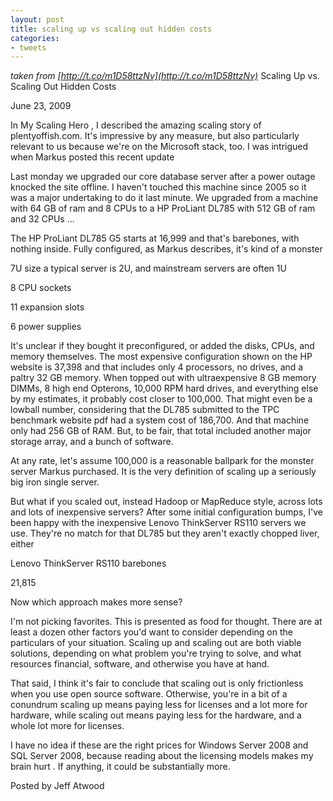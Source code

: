 ```yaml
---
layout: post
title: scaling up vs scaling out hidden costs
categories:
- tweets
---
```

*taken from [http://t.co/m1D58ttzNv](http://t.co/m1D58ttzNv)*
Scaling Up vs. Scaling Out Hidden Costs

June 23, 2009

In My Scaling Hero , I described the amazing scaling story of plentyoffish.com. It's impressive by any measure, but also particularly relevant to us because we're on the Microsoft stack, too. I was intrigued when Markus posted this recent update 

Last monday we upgraded our core database server after a power outage knocked the site offline. I haven't touched this machine since 2005 so it was a major undertaking to do it last minute. We upgraded from a machine with 64 GB of ram and 8 CPUs to a HP ProLiant DL785 with 512 GB of ram and 32 CPUs ...

The HP ProLiant DL785 G5 starts at 16,999  and that's barebones, with nothing inside. Fully configured, as Markus describes, it's kind of a monster 

7U size a typical server is 2U, and mainstream servers are often 1U

8 CPU sockets

11 expansion slots

6 power supplies

It's unclear if they bought it preconfigured, or added the disks, CPUs, and memory themselves. The most expensive configuration shown on the HP website is 37,398 and that includes only 4 processors, no drives, and a paltry 32 GB memory. When topped out with ultraexpensive 8 GB memory DIMMs, 8 high end Opterons, 10,000 RPM hard drives, and everything else  by my estimates, it probably cost closer to 100,000. That might even be a lowball number, considering that the DL785 submitted to the TPC benchmark website pdf had a system cost of 186,700. And that machine only had 256 GB of RAM. But, to be fair, that total included another major storage array, and a bunch of software.

At any rate, let's assume 100,000 is a reasonable ballpark for the monster server Markus purchased. It is the very definition of scaling up  a seriously big iron single server.

But what if you scaled out, instead  Hadoop or MapReduce style, across lots and lots of inexpensive servers? After some initial configuration bumps, I've been happy with the inexpensive Lenovo ThinkServer RS110 servers we use. They're no match for that DL785  but they aren't exactly chopped liver, either

Lenovo ThinkServer RS110 barebones

21,815

Now which approach makes more sense?

I'm not picking favorites. This is presented as food for thought. There are at least a dozen other factors you'd want to consider depending on the particulars of your situation. Scaling up and scaling out are both viable solutions, depending on what problem you're trying to solve, and what resources financial, software, and otherwise you have at hand.

That said, I think it's fair to conclude that scaling out is only frictionless when you use open source software. Otherwise, you're in a bit of a conundrum scaling up means paying less for licenses and a lot more for hardware, while scaling out means paying less for the hardware, and a whole lot more for licenses.

 I have no idea if these are the right prices for Windows Server 2008 and SQL Server 2008, because reading about the licensing models makes my brain hurt . If anything, it could be substantially more.

Posted by Jeff Atwood

